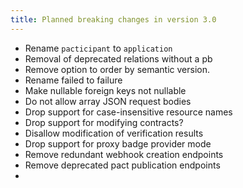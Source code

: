 ```yaml
---
title: Planned breaking changes in version 3.0
---
```


* Rename `pacticipant` to `application`
* Removal of deprecated relations without a pb
* Remove option to order by semantic version.
* Rename failed to failure
* Make nullable foreign keys not nullable
* Do not allow array JSON request bodies
* Drop support for case-insensitive resource names
* Drop support for modifying contracts?
* Disallow modification of verification results
* Drop support for proxy badge provider mode
* Remove redundant webhook creation endpoints
* Remove deprecated pact publication endpoints
* 
